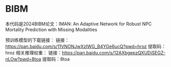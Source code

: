 # BIBM

#### 
本代码是2024BIBM论文：IMAN: An Adaptive Network for Robust NPC Mortality Prediction with Missing Modalities

预训练模型的下载链接：
链接：https://pan.baidu.com/s/11VNONJwXzIWG_B4YGe6ucQ?pwd=hroz 
提取码：hroz 
相关推理权重：
链接：https://pan.baidu.com/s/12AXbgepzQXUDjSEGZ-nLOw?pwd=8toa 
提取码：8toa 
